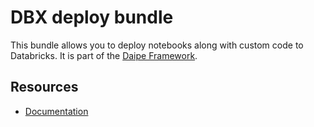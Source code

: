 # DBX deploy bundle

This bundle allows you to deploy notebooks along with custom code to Databricks. It is part of the [Daipe Framework](https://www.daipe.ai).  

## Resources

* [Documentation](https://docs.daipe.ai/deploy-demo-project/)
